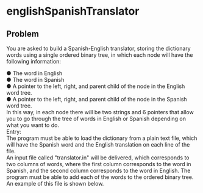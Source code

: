 # englishSpanishTranslator

## Problem
<p>You are asked to build a Spanish-English translator, storing the dictionary words using a single ordered binary tree, in which each
node will have the following information:</p>
● The word in English </br>
● The word in Spanish </br>
● A pointer to the left, right, and parent child of the node in the English word tree. </br>
● A pointer to the left, right, and parent child of the node in the Spanish word tree. </br>
In this way, in each node there will be two strings and 6 pointers that allow you to go through the tree of words in English or Spanish
depending on what you want to do. </br>
Entry: </br>
The program must be able to load the dictionary from a plain text file, which will have the Spanish word and the English translation on
each line of the file. </br>
An input file called "translator.in" will be delivered, which corresponds to two columns of words, where the first column corresponds to
the word in Spanish, and the second column corresponds to the word in English. The program must be able to add each of the words
to the ordered binary tree. An example of this file is shown below. </br>
